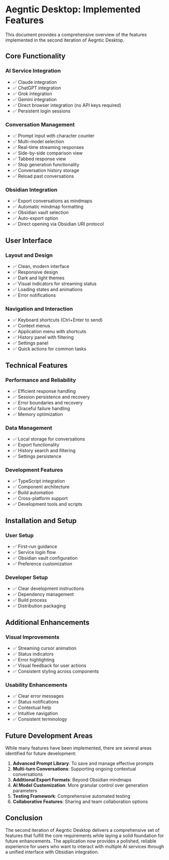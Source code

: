 # Aegntic Desktop: Implemented Features

This document provides a comprehensive overview of the features implemented in the second iteration of Aegntic Desktop.

## Core Functionality

### AI Service Integration
- ✅ Claude integration
- ✅ ChatGPT integration
- ✅ Grok integration
- ✅ Gemini integration
- ✅ Direct browser integration (no API keys required)
- ✅ Persistent login sessions

### Conversation Management
- ✅ Prompt input with character counter
- ✅ Multi-model selection
- ✅ Real-time streaming responses
- ✅ Side-by-side comparison view
- ✅ Tabbed response view
- ✅ Stop generation functionality
- ✅ Conversation history storage
- ✅ Reload past conversations

### Obsidian Integration
- ✅ Export conversations as mindmaps
- ✅ Automatic mindmap formatting
- ✅ Obsidian vault selection
- ✅ Auto-export option
- ✅ Direct opening via Obsidian URI protocol

## User Interface

### Layout and Design
- ✅ Clean, modern interface
- ✅ Responsive design
- ✅ Dark and light themes
- ✅ Visual indicators for streaming status
- ✅ Loading states and animations
- ✅ Error notifications

### Navigation and Interaction
- ✅ Keyboard shortcuts (Ctrl+Enter to send)
- ✅ Context menus
- ✅ Application menu with shortcuts
- ✅ History panel with filtering
- ✅ Settings panel
- ✅ Quick actions for common tasks

## Technical Features

### Performance and Reliability
- ✅ Efficient response handling
- ✅ Session persistence and recovery
- ✅ Error boundaries and recovery
- ✅ Graceful failure handling
- ✅ Memory optimization

### Data Management
- ✅ Local storage for conversations
- ✅ Export functionality
- ✅ History search and filtering
- ✅ Settings persistence

### Development Features
- ✅ TypeScript integration
- ✅ Component architecture
- ✅ Build automation
- ✅ Cross-platform support
- ✅ Development tools and scripts

## Installation and Setup

### User Setup
- ✅ First-run guidance
- ✅ Service login flow
- ✅ Obsidian vault configuration
- ✅ Preference customization

### Developer Setup
- ✅ Clear development instructions
- ✅ Dependency management
- ✅ Build process
- ✅ Distribution packaging

## Additional Enhancements

### Visual Improvements
- ✅ Streaming cursor animation
- ✅ Status indicators
- ✅ Error highlighting
- ✅ Visual feedback for user actions
- ✅ Consistent styling across components

### Usability Enhancements
- ✅ Clear error messages
- ✅ Status notifications
- ✅ Contextual help
- ✅ Intuitive navigation
- ✅ Consistent terminology

## Future Development Areas

While many features have been implemented, there are several areas identified for future development:

1. **Advanced Prompt Library**: To save and manage effective prompts
2. **Multi-turn Conversations**: Supporting ongoing contextual conversations
3. **Additional Export Formats**: Beyond Obsidian mindmaps
4. **AI Model Customization**: More granular control over generation parameters
5. **Testing Framework**: Comprehensive automated testing
6. **Collaborative Features**: Sharing and team collaboration options

## Conclusion

The second iteration of Aegntic Desktop delivers a comprehensive set of features that fulfill the core requirements while laying a solid foundation for future enhancements. The application now provides a polished, reliable experience for users who want to interact with multiple AI services through a unified interface with Obsidian integration.
